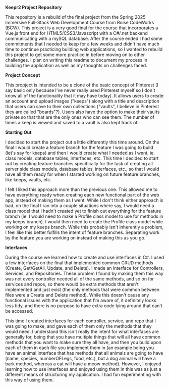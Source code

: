 **Keepr2 Project Repository**

This repository is a rebuild of the final project from the Spring 2025 Immersive Full-Stack Web Development Course from Boise CodeWorks (BCW). This project is a very good final for the course that incorporates a Vue.js front end for HTML5/CSS3/Javascript with a C#/.net backend communicating with a mySQL database. After the course ended I had some commitments that I needed to keep for a few weeks and didn't have much time to continue practicing building web applications, so I wanted to rebuild this project to get some more practice in before moving on to other challenges. I plan on writing this readme to document my process in building the application as well as my thoughts on challenges faced.

**Project Concept**

This propject is intended to be a clone of the basic concept of Pinterest (I say basic only because I've never really used Pinterest myself so I don't know all of the functionality that it may have today). It allows users to create an account and upload images ("keeps") along with a title and description that users can save to their own collections ("vaults", I believe in Pinterest they are called "boards"?). Users also have the option to make their vaults private so that that are the only ones who can see them. The number of times a keep is viewed and saved to a vault is also kept track of.

**Starting Out**

I decided to start the project out a little differently this time around. On the final I would create a feature branch for the feature I was going to build (let's say for keeps) and then I would create what I needed as I went, ie. class models, database tables, interfaces, etc. This time I decided to start out by creating feature branches specifically for the task of creating all server side class models, database tables, interfaces, etc., so that I would have all them ready for when I started working on future feature branches, like keeps, vaults, etc.

I felt I liked this approach more than the previous one. This allowed me to have everything ready when creating each new functional part of the web app, instead of making them as I went. While I don't think either approach is bad, on the final I ran into a couple situations where say, I would need a class model that I hadn't created yet to finish out everything for the feature branch (ie. I would need to make a Profile class model to use for methods in my keeps branch). I would then need to create the Profile class model while working on my keeps branch. While this probably isn't inherently a problem, I feel like this better fulfills the intent of feature branches. Separating work by the feature you are working on instead of making this as you go.

**Interfaces**

During the course we learned how to create and use interfaces in C#. I used a few interfaces on the final that implemented common CRUD methods (Create, Get/GetAll, Update, and Delete). I made an interface for Controllers, Services, and Repositories. These problem I found by making them this way was not every controller needed all of the same methods, and so on for services and repos, so there would be extra methods that aren't implemented and just exist (the only methods that were common between files were a Create and Delete method). While this doesn't cause any functional issues with the application that I'm aware of, it definitely looks less tidy, and there is no purpose to have extra code lying around that can't be accessed.

This time I created interfaces for each controller, service, and repo that I was going to make, and gave each of them only the methods that they would need. I understand this isn't really the intent for what interfaces are generally for, being that you have multiple things that will all have common methods that you want to make sure they all have, and then you build upon each of them in each file you implement them in (an example being you have an animal interface that has methods that all animals are going to have (name, species, numberOFLegs, food, etc.), but a dog animal will have a bark method, whereas a cat will have a meow method). However, I enjoyed learning how to use interfaces and enjoyed using them in this was as just a different means of structuring my application. I had fun experimenting with this way of using them.
